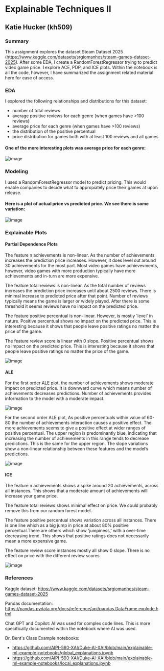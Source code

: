 # Explainable Techniques II 
## Katie Hucker (kh509)

### Summary

This assignment explores the dataset Steam Dataset 2025 (https://www.kaggle.com/datasets/srgiomanhes/steam-games-dataset-2025). After some EDA, I create a RandomForestRegressor trying to predict video game price. I explore ACE, PDP, and ICE plots. Within the notebook is all the code, however, I have summarized the assignment related material here for ease of access. 


### EDA 

I explored the following relationships and distributions for this dataset: 
- number of total reviews
- average positive reviews for each genre (when games have >100 reviews)
- average price for each genre (when games have >100 reviews)
- the distribution of the positive percentual
- price distribution for games both with at least 100 reviews and all games

#### One of the more interesting plots was average price for each genre: 
![image](https://github.com/user-attachments/assets/3a505388-08ce-4465-a170-237facda60d3)

### Modeling 

I used a RandomForestRegressor model to predict pricing. This would enable companies to decide what to appropiately price their games at upon release. 

#### Here is a plot of actual price vs predicted price. We see there is some variation: 

![image](https://github.com/user-attachments/assets/3ea2d187-ecde-4109-9612-ace2ce579377)

### Explainable Plots 

#### Partial Dependence Plots

The feature n achievements is non-linear. As the number of achievements increases the prediction price increases. However, it does level out around 30 achievements for the most part. Most video games have achievevments, however, video games with more production typically have more achievements and in-turn are more expensive.

The feature total reviews is non-linear. As the total number of reviews increases the prediction price increases until about 2500 reviews. There is minimal increase to predicted price after that point. Number of reviews typically means the game is larger or widely played. After there is some threshold it seems reviews have no impact on the predicted price.

The feature positive percentual is non-linear. However, is mostly 'level' in nature. Positive percentual shows no impact on the predicted price. This is interesting because it shows that people leave positive ratings no matter the price of the game.

The feature review score is linear with 0 slope. Positive percentual shows no impact on the predicted price. This is interesting because it shows that people leave positive ratings no matter the price of the game.

![image](https://github.com/user-attachments/assets/5e3fc924-edf7-49e8-b31c-e68131bc5b0a)

#### ALE 

For the first order ALE plot, the number of achievements shows moderate impact on predicted price. It is downward curve which means number of achievements decreases predictions. Number of achievements provides information to the model with a moderate impact.

![image](https://github.com/user-attachments/assets/97e13405-6c61-4454-9963-eb01eed7d2f0)

For the second order ALE plot, As positive percentuals within value of 60-80 the number of achievements interaction causes a positive effect. The more achievements seems to give a positive effect at wider ranges of positive percentual. The upper region is predominantly blue, indicating that increasing the number of achievements in this range tends to decrease predictions. This is the same for the upper region. The slope variations show a non-linear relationship between these features and the model’s predictions.

![image](https://github.com/user-attachments/assets/af598505-9b67-4e74-8c3b-f30070c68541)

#### ICE 

The feature n achievements shows a spike around 20 achievements, across all instances. This shows that a moderate amount of achievements will increase your game price.

The feature total reviews shows minimal effect on price. We could probably remove this from our random forest model.

The feature positive percentual shows variation across all instances. There is one line which as a big jump in price at about 80% positive percentual.There are others which show 'jumpiness,' with a over-time decreasing trend. This shows that positive ratings does not necessarily mean a more expensive game.

The feature review score instances mostly all show 0 slope. There is no effect on price with the different review scores.

![image](https://github.com/user-attachments/assets/1d5bd2e0-0ee9-4921-ab64-d8b248be8255)


### References 

Kaggle dataset: https://www.kaggle.com/datasets/srgiomanhes/steam-games-dataset-2025

Pandas documentation: https://pandas.pydata.org/docs/reference/api/pandas.DataFrame.explode.html

Chat GPT and Copilot: AI was used for complex code lines. This is more specifically documented within the notebook where AI was used. 

Dr. Bent's Class Example notebooks: 
- https://github.com/AIPI-590-XAI/Duke-AI-XAI/blob/main/explainable-ml-example-notebooks/global_explanations.ipynb
- https://github.com/AIPI-590-XAI/Duke-AI-XAI/blob/main/explainable-ml-example-notebooks/local_explanations.ipynb








